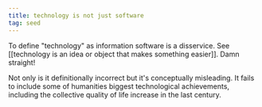 ```yaml
---
title: technology is not just software
tag: seed
---
```


To define "technology" as information software is a disservice. See [[technology is an idea or object that makes something easier]]. Damn straight!

Not only is it definitionally incorrect but it's conceptually misleading. It fails to include some of humanities biggest technological achievements, including the collective quality of life increase in the last century.
